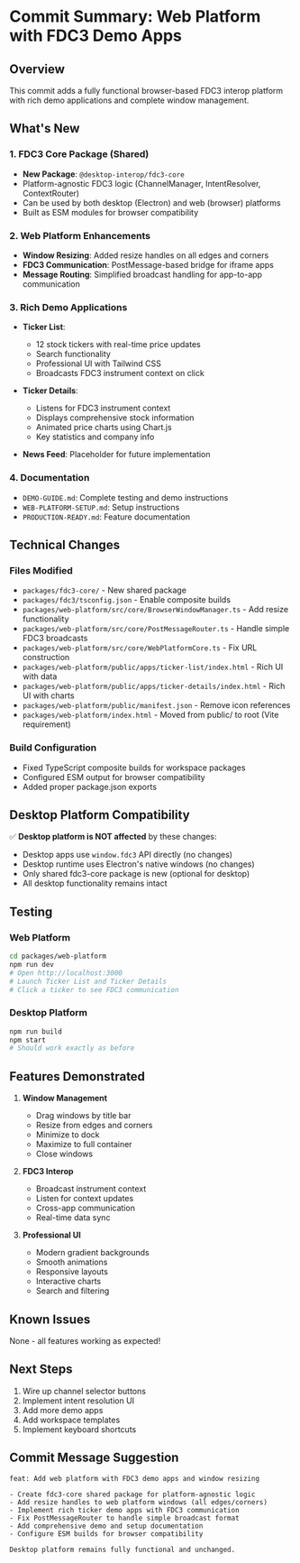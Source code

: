 # Commit Summary: Web Platform with FDC3 Demo Apps

## Overview
This commit adds a fully functional browser-based FDC3 interop platform with rich demo applications and complete window management.

## What's New

### 1. FDC3 Core Package (Shared)
- **New Package**: `@desktop-interop/fdc3-core`
- Platform-agnostic FDC3 logic (ChannelManager, IntentResolver, ContextRouter)
- Can be used by both desktop (Electron) and web (browser) platforms
- Built as ESM modules for browser compatibility

### 2. Web Platform Enhancements
- **Window Resizing**: Added resize handles on all edges and corners
- **FDC3 Communication**: PostMessage-based bridge for iframe apps
- **Message Routing**: Simplified broadcast handling for app-to-app communication

### 3. Rich Demo Applications
- **Ticker List**: 
  - 12 stock tickers with real-time price updates
  - Search functionality
  - Professional UI with Tailwind CSS
  - Broadcasts FDC3 instrument context on click
  
- **Ticker Details**:
  - Listens for FDC3 instrument context
  - Displays comprehensive stock information
  - Animated price charts using Chart.js
  - Key statistics and company info
  
- **News Feed**: Placeholder for future implementation

### 4. Documentation
- `DEMO-GUIDE.md`: Complete testing and demo instructions
- `WEB-PLATFORM-SETUP.md`: Setup instructions
- `PRODUCTION-READY.md`: Feature documentation

## Technical Changes

### Files Modified
- `packages/fdc3-core/` - New shared package
- `packages/fdc3/tsconfig.json` - Enable composite builds
- `packages/web-platform/src/core/BrowserWindowManager.ts` - Add resize functionality
- `packages/web-platform/src/core/PostMessageRouter.ts` - Handle simple FDC3 broadcasts
- `packages/web-platform/src/core/WebPlatformCore.ts` - Fix URL construction
- `packages/web-platform/public/apps/ticker-list/index.html` - Rich UI with data
- `packages/web-platform/public/apps/ticker-details/index.html` - Rich UI with charts
- `packages/web-platform/public/manifest.json` - Remove icon references
- `packages/web-platform/index.html` - Moved from public/ to root (Vite requirement)

### Build Configuration
- Fixed TypeScript composite builds for workspace packages
- Configured ESM output for browser compatibility
- Added proper package.json exports

## Desktop Platform Compatibility

✅ **Desktop platform is NOT affected** by these changes:
- Desktop apps use `window.fdc3` API directly (no changes)
- Desktop runtime uses Electron's native windows (no changes)
- Only shared fdc3-core package is new (optional for desktop)
- All desktop functionality remains intact

## Testing

### Web Platform
```bash
cd packages/web-platform
npm run dev
# Open http://localhost:3000
# Launch Ticker List and Ticker Details
# Click a ticker to see FDC3 communication
```

### Desktop Platform
```bash
npm run build
npm start
# Should work exactly as before
```

## Features Demonstrated

1. **Window Management**
   - Drag windows by title bar
   - Resize from edges and corners
   - Minimize to dock
   - Maximize to full container
   - Close windows

2. **FDC3 Interop**
   - Broadcast instrument context
   - Listen for context updates
   - Cross-app communication
   - Real-time data sync

3. **Professional UI**
   - Modern gradient backgrounds
   - Smooth animations
   - Responsive layouts
   - Interactive charts
   - Search and filtering

## Known Issues
None - all features working as expected!

## Next Steps
1. Wire up channel selector buttons
2. Implement intent resolution UI
3. Add more demo apps
4. Add workspace templates
5. Implement keyboard shortcuts

## Commit Message Suggestion
```
feat: Add web platform with FDC3 demo apps and window resizing

- Create fdc3-core shared package for platform-agnostic logic
- Add resize handles to web platform windows (all edges/corners)
- Implement rich ticker demo apps with FDC3 communication
- Fix PostMessageRouter to handle simple broadcast format
- Add comprehensive demo and setup documentation
- Configure ESM builds for browser compatibility

Desktop platform remains fully functional and unchanged.
```
